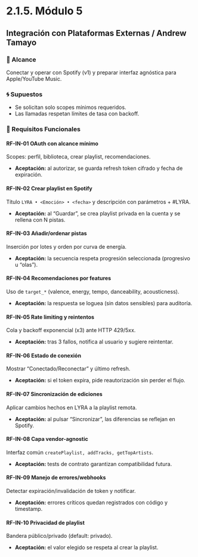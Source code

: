 # 2.1.5. Módulo 5

## Integración con Plataformas Externas / Andrew Tamayo

### 🎯 Alcance
Conectar y operar con Spotify (v1) y preparar interfaz agnóstica para Apple/YouTube Music.

### 🌀 Supuestos
- Se solicitan solo scopes mínimos requeridos.
- Las llamadas respetan límites de tasa con backoff.

### 🤖 Requisitos Funcionales

#### RF-IN-01 OAuth con alcance mínimo
Scopes: perfil, biblioteca, crear playlist, recomendaciones.  
- **Aceptación:** al autorizar, se guarda refresh token cifrado y fecha de expiración.

#### RF-IN-02 Crear playlist en Spotify
Título `LYRA • <Emoción> • <fecha>` y descripción con parámetros + #LYRA.  
- **Aceptación:** al “Guardar”, se crea playlist privada en la cuenta y se rellena con N pistas.

#### RF-IN-03 Añadir/ordenar pistas
Inserción por lotes y orden por curva de energía.  
- **Aceptación:** la secuencia respeta progresión seleccionada (progresivo u “olas”).

#### RF-IN-04 Recomendaciones por features
Uso de `target_*` (valence, energy, tempo, danceability, acousticness).  
- **Aceptación:** la respuesta se loguea (sin datos sensibles) para auditoría.

#### RF-IN-05 Rate limiting y reintentos
Cola y backoff exponencial (x3) ante HTTP 429/5xx.  
- **Aceptación:** tras 3 fallos, notifica al usuario y sugiere reintentar.

#### RF-IN-06 Estado de conexión
Mostrar “Conectado/Reconectar” y último refresh.  
- **Aceptación:** si el token expira, pide reautorización sin perder el flujo.

#### RF-IN-07 Sincronización de ediciones
Aplicar cambios hechos en LYRA a la playlist remota.  
- **Aceptación:** al pulsar “Sincronizar”, las diferencias se reflejan en Spotify.

#### RF-IN-08 Capa vendor-agnostic
Interfaz común `createPlaylist, addTracks, getTopArtists`.  
- **Aceptación:** tests de contrato garantizan compatibilidad futura.

#### RF-IN-09 Manejo de errores/webhooks
Detectar expiración/invalidación de token y notificar.  
- **Aceptación:** errores críticos quedan registrados con código y timestamp.

#### RF-IN-10 Privacidad de playlist
Bandera público/privado (default: privado).  
- **Aceptación:** el valor elegido se respeta al crear la playlist.
